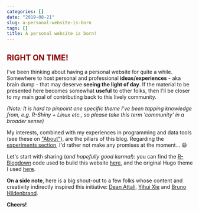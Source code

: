 ```yaml
---
categories: []
date: "2019-08-21"
slug: a-personal-website-is-born
tags: []
title: A personal website is born!
---
```


## <span style="color:darkred">RIGHT ON TIME!</span>

I've been thinking about having a personal website for quite a while. Somewhere to host personal and professional **ideas/experiences** - aka brain dump - that may deserve **seeing the light of day**. If the material to be presented here becomes somewhat **useful** to other folks, then I'll be closer to my main goal of contributing back to this lively community.  

*(Note: It is hard to pinpoint one specific theme I've been tapping knowledge from, e.g. R-Shiny + Linux etc., so please take this term 'community' in a broader sense)*  

My interests, combined with my experiences in programming and data tools (see these on ["About"](https://renzocsilva.ca/about)), are the pillars of this blog. Regarding the [experiments section](http://renzocsilva.ca/project), I'd rather not make any promises at the moment... :smile:

Let's start with sharing (*and hopefully good karma!*): you can find the [R-Blogdown](https://bookdown.org/yihui/blogdown/) code used to build this website [here](https://github.com/renzocsilva/webpage), and the original Hugo theme I used [here](https://github.com/naro143/hugo-coder-portfolio).

**On a side note**, here is a big shout-out to a few folks whose content and creativity indirectly inspired this initiative: [Dean Attali](https://deanattali.com/), [Yihui Xie](https://yihui.name) and [Bruno Hildenbrand](https://blog.hildenco.com/).

**Cheers!**



